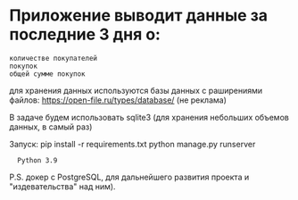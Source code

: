 # Приложение выводит данные за последние 3 дня o:

    количестве покупателей
    покупок
    общей сумме покупок
  
для хранения данных используются базы данных с раширениями файлов: https://open-file.ru/types/database/ (не реклама)

В задаче будем использовать sqlite3 (для хранения небольших объемов данных, в самый раз)

Запуск: 
      pip install -r requirements.txt
      python manage.py runserver

      Python 3.9

P.S. докер с PostgreSQL, для дальнейшего развития проекта и "издевательства" над ним).
